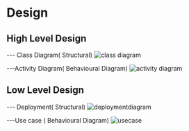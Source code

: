 # Design

## High Level Design 

--- Class Diagram( Structural)
![class diagram](https://user-images.githubusercontent.com/54410419/132119045-95eee289-bc6c-4abf-bbbe-9b8f99fa0705.jpg)

---Activity Diagram( Behavioural Diagram)
![activity diagram](https://user-images.githubusercontent.com/54410419/132119065-261ef638-2406-4db0-948b-965fe8630b2f.jpg)

## Low Level Design 

--- Deployment( Structural) 
 ![deploymentdiagram](https://user-images.githubusercontent.com/54410419/132119107-f6fad45d-1c68-4720-983a-32ebd74381d0.png)


---Use case ( Behavioural Diagram)
![usecase](https://user-images.githubusercontent.com/54410419/132119114-ac043abe-8c2a-4cb4-894b-12c11763ad00.jpg)

